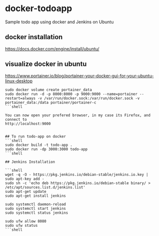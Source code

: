 # docker-todoapp
Sample todo app using docker and Jenkins on Ubuntu

## docker installation
https://docs.docker.com/engine/install/ubuntu/

## visualize docker in ubuntu
https://www.portainer.io/blog/portainer-your-docker-gui-for-your-ubuntu-linux-desktop
```shell
sudo docker volume create portainer_data
sudo docker run -d -p 8000:8000 -p 9000:9000 --name=portainer --restart=always -v /var/run/docker.sock:/var/run/docker.sock -v portainer_data:/data portainer/portainer-c
```shell

You can now open your prefered browser, in my case its Firefox, and connect to 
http://localhost:9000


## To run todo-app on docker
```shell
sudo docker build -t todo-app .
sudo docker run -dp 3000:3000 todo-app
```shell

## Jenkins Installation

```shell
wget -q -O - https://pkg.jenkins.io/debian-stable/jenkins.io.key | sudo apt-key add -
sudo sh -c 'echo deb https://pkg.jenkins.io/debian-stable binary/ > /etc/apt/sources.list.d/jenkins.list'
sudo apt-get update
sudo apt-get install jenkins

sudo systemctl daemon-reload
sudo systemctl start jenkins
sudo systemctl status jenkins

sudo ufw allow 8080
sudo ufw status
```shell





